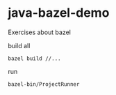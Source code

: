 # java-bazel-demo
Exercises about bazel


build all
```
bazel build //...
```

run
```
bazel-bin/ProjectRunner
```
